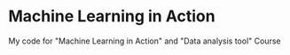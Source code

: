 # Machine Learning in Action

My code for "Machine Learning in Action" and "Data analysis tool" Course

